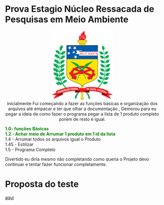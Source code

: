 # Prova Estagio Núcleo Ressacada de Pesquisas em Meio Ambiente
<p align="center"><img width=200px  src="./arquivoSobreTeste/Ufsclogo.png"  /><br>
Inicialmente Fui começando a fazer as funções básicas e organização dos arquivos até empacar e ter que olhar a documentação , Demorou para eu pegar a ideia de como fazer o programa pegar a lista de 1 produto completo porém de resto é igual.<br></p>

**<span style="color: green">1.0- funções Básicas<br>
1.2 - Achar meio de Arrumar 1 produto em 1 id da lista<br></span>**
1.4 - Arrumar todos os arquivos igual o Produto<br>
1.45 - Estilizar<br>
1.5 - Programa Completo<br>

Divertido eu diria mesmo não completando como queria o Projeto devo continuar e tentar fazer funcionar completamente.<br>
# Proposta do teste

<a href="https://github.com/RithonBR/ProvaEstagio/blob/master/arquivoSobreTeste/Test%20Position%202.pdf">aqui</a>